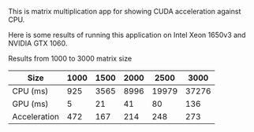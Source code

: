 This is matrix multiplication app for showing CUDA acceleration against CPU.

Here is some results of running this application on Intel Xeon 1650v3 and NVIDIA GTX 1060.

Results from 1000 to 3000 matrix size

| Size | 1000 | 1500 | 2000 | 2500 | 3000 |
| --- | --- | --- | --- | --- | --- |
| CPU (ms) | 925 | 3565 | 8996 | 19979 | 37276 |
| GPU (ms) | 5 | 21 | 41 | 80 | 136 |
| Acceleration | 472 | 167 | 214 | 248 | 273 |
